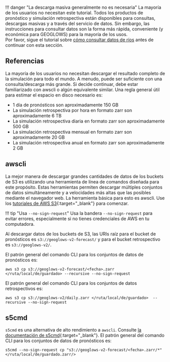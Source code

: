 !!! danger "La descarga masiva generalmente no es necesaria"
    La mayoría de los usuarios no necesitan este tutorial. Todos los productos de pronóstico y simulación retrospectiva están disponibles para consultas, descargas masivas y a través del servicio de datos. Sin embargo, las instrucciones para consultar datos son la forma más rápida, conveniente (y económica para GEOGLOWS) para la mayoría de los usos.  
    Por favor, sigue el tutorial sobre [cómo consultar datos de ríos](query-data.es.md) antes de continuar con esta sección.


## Referencias

La mayoría de los usuarios no necesitan descargar el resultado completo de la simulación para todo el mundo. A menudo, puede ser suficiente con una consulta/descarga más grande. Si decide continuar, debe estar familiarizado con awscli o algún equivalente similar. Una regla general útil para estimar el espacio en disco necesario es:

- 1 día de pronósticos son aproximadamente 150 GB
- La simulación retrospectiva por hora en formato zarr son aproximadamente 6 TB
- La simulación retrospectiva diaria en formato zarr son aproximadamente 500 GB
- La simulación retrospectiva mensual en formato zarr son aproximadamente 20 GB
- La simulación retrospectiva anual en formato zarr son aproximadamente 2 GB

## awscli

La mejor manera de descargar grandes cantidades de datos de los buckets de S3 es utilizando una herramienta de línea de comandos diseñada para este propósito. Estas herramientas permiten descargar múltiples conjuntos de datos simultáneamente y a velocidades más altas que las posibles mediante el navegador web. La herramienta básica para esto es awscli.
Use los [tutoriales de AWS S3](https://docs.aws.amazon.com/AmazonS3/latest/userguide/download-objects.html){:target="_blank"} para comenzar.

!!! tip "Usa `--no-sign-request`"
    Usa la bandera `--no-sign-request` para evitar errores, especialmente si no tienes credenciales de AWS en tu computadora.

Al descargar datos de los buckets de S3, las URIs raíz para el bucket de pronósticos es `s3://geoglows-v2-forecast/` y para el bucket retrospectivo es `s3://geoglows-v2/`.

El patrón general del comando CLI para los conjuntos de datos de pronósticos es:

```shell
aws s3 cp s3://geoglows-v2-forecast/<fecha>.zarr </ruta/local/de/guardado> --recursive --no-sign-request
```
El patrón general del comando CLI para los conjuntos de datos retrospectivos es:

```shell
aws s3 cp s3://geoglows-v2/daily.zarr </ruta/local/de/guardado>  --recursive --no-sign-request
```

## s5cmd
`s5cmd` es una alternativa de alto rendimiento a `awscli`. Consulte [la documentación de s5cmd](https://github.com/peak/s5cmd){:target="_blank"}. El patrón general del comando CLI para los conjuntos de datos de pronósticos es:

```shell
s5cmd --no-sign-request cp "s3://geoglows-v2-forecast/<fecha>.zarr/*" </ruta/local/de/guardado.zarr/>

```

